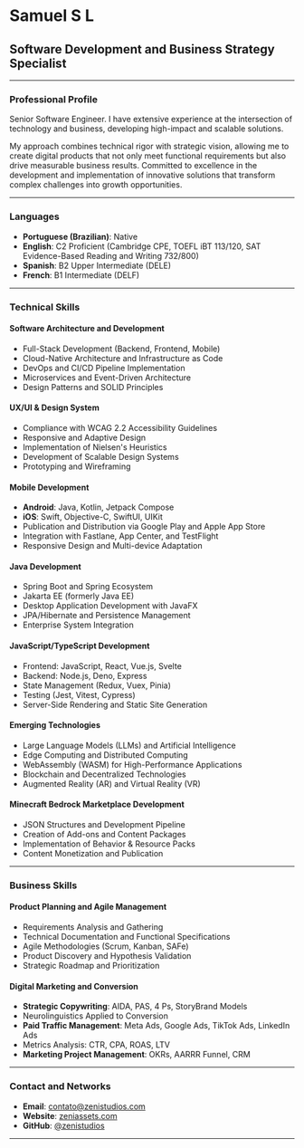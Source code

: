 # Samuel S L

## Software Development and Business Strategy Specialist

---

### Professional Profile

Senior Software Engineer. I have extensive experience at the intersection of technology and business, developing high-impact and scalable solutions.

My approach combines technical rigor with strategic vision, allowing me to create digital products that not only meet functional requirements but also drive measurable business results. Committed to excellence in the development and implementation of innovative solutions that transform complex challenges into growth opportunities.

---

### Languages

- **Portuguese (Brazilian)**: Native
- **English**: C2 Proficient (Cambridge CPE, TOEFL iBT 113/120, SAT Evidence-Based Reading and Writing 732/800)
- **Spanish**: B2 Upper Intermediate (DELE)
- **French**: B1 Intermediate (DELF)

---

### Technical Skills

#### Software Architecture and Development
- Full-Stack Development (Backend, Frontend, Mobile)
- Cloud-Native Architecture and Infrastructure as Code
- DevOps and CI/CD Pipeline Implementation
- Microservices and Event-Driven Architecture
- Design Patterns and SOLID Principles

#### UX/UI & Design System
- Compliance with WCAG 2.2 Accessibility Guidelines
- Responsive and Adaptive Design
- Implementation of Nielsen's Heuristics
- Development of Scalable Design Systems
- Prototyping and Wireframing

#### Mobile Development
- **Android**: Java, Kotlin, Jetpack Compose
- **iOS**: Swift, Objective-C, SwiftUI, UIKit
- Publication and Distribution via Google Play and Apple App Store
- Integration with Fastlane, App Center, and TestFlight
- Responsive Design and Multi-device Adaptation

#### Java Development
- Spring Boot and Spring Ecosystem
- Jakarta EE (formerly Java EE)
- Desktop Application Development with JavaFX
- JPA/Hibernate and Persistence Management
- Enterprise System Integration

#### JavaScript/TypeScript Development
- Frontend: JavaScript, React, Vue.js, Svelte
- Backend: Node.js, Deno, Express
- State Management (Redux, Vuex, Pinia)
- Testing (Jest, Vitest, Cypress)
- Server-Side Rendering and Static Site Generation

#### Emerging Technologies
- Large Language Models (LLMs) and Artificial Intelligence
- Edge Computing and Distributed Computing
- WebAssembly (WASM) for High-Performance Applications
- Blockchain and Decentralized Technologies
- Augmented Reality (AR) and Virtual Reality (VR)

#### Minecraft Bedrock Marketplace Development
- JSON Structures and Development Pipeline
- Creation of Add-ons and Content Packages
- Implementation of Behavior & Resource Packs
- Content Monetization and Publication

---

### Business Skills

#### Product Planning and Agile Management
- Requirements Analysis and Gathering
- Technical Documentation and Functional Specifications
- Agile Methodologies (Scrum, Kanban, SAFe)
- Product Discovery and Hypothesis Validation
- Strategic Roadmap and Prioritization

#### Digital Marketing and Conversion
- **Strategic Copywriting**: AIDA, PAS, 4 Ps, StoryBrand Models
- Neurolinguistics Applied to Conversion
- **Paid Traffic Management**: Meta Ads, Google Ads, TikTok Ads, LinkedIn Ads
- Metrics Analysis: CTR, CPA, ROAS, LTV
- **Marketing Project Management**: OKRs, AARRR Funnel, CRM

---

### Contact and Networks

- **Email**: [contato@zenistudios.com](mailto:contato@zenistudios.com)
- **Website**: [zeniassets.com](https://www.zeniassets.com)
- **GitHub**: [@zenistudios](https://github.com/zenistudios)

---

